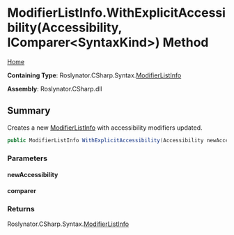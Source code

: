 <a name="_top"></a>

# ModifierListInfo\.WithExplicitAccessibility\(Accessibility, IComparer\<SyntaxKind>\) Method

[Home](../../../../../README.md#_top)

**Containing Type**: Roslynator\.CSharp\.Syntax\.[ModifierListInfo](../README.md#_top)

**Assembly**: Roslynator\.CSharp\.dll

## Summary

Creates a new [ModifierListInfo](../README.md#_top) with accessibility modifiers updated\.

```csharp
public ModifierListInfo WithExplicitAccessibility(Accessibility newAccessibility, IComparer<SyntaxKind> comparer = null)
```

### Parameters

#### newAccessibility

#### comparer

### Returns

Roslynator\.CSharp\.Syntax\.[ModifierListInfo](../README.md#_top)

